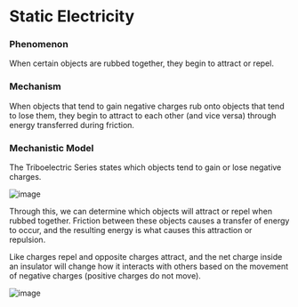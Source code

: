 # Static Electricity

### Phenomenon

When certain objects are rubbed together, they begin to attract or repel.

### Mechanism

When objects that tend to gain negative charges rub onto objects that tend to lose them, they begin to attract to each other (and vice versa) through energy transferred during friction.

### Mechanistic Model

The Triboelectric Series states which objects tend to gain or lose negative charges.

![image](https://www.researchgate.net/profile/Sean_Gauntt/publication/320963861/figure/fig1/AS:725671177375744@1550024899414/TRIBOELECTRIC-SERIES.png)

Through this, we can determine which objects will attract or repel when rubbed together. Friction between these objects causes a transfer of energy to occur, and the resulting energy is what causes this attraction or repulsion.

Like charges repel and opposite charges attract, and the net charge inside an insulator will change how it interacts with others based on the movement of negative charges (positive charges do not move).

![image](https://i.imgur.com/gC53krq.png)
